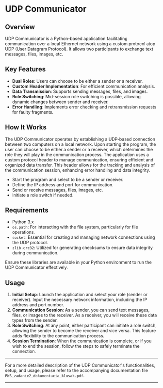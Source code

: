 # UDP Communicator

## Overview
UDP Communicator is a Python-based application facilitating communication over a local Ethernet network using a custom protocol atop UDP (User Datagram Protocol). It allows two participants to exchange text messages, files, images, etc.


## Key Features
- **Dual Roles**: Users can choose to be either a sender or a receiver.
- **Custom Header Implementation**: For efficient communication analysis.
- **Data Transmission**: Supports sending messages, files, and images.
- **Role Switching**: Mid-session role switching is possible, allowing dynamic changes between sender and receiver.
- **Error Handling**: Implements error checking and retransmission requests for faulty fragments.

## How It Works
The UDP Communicator operates by establishing a UDP-based connection between two computers on a local network. Upon starting the program, the user can choose to be either a sender or a receiver, which determines the role they will play in the communication process. The application uses a custom protocol header to manage communication, ensuring efficient and organized data transfer. This header allows for the tracking and analysis of the communication session, enhancing error handling and data integrity.
- Start the program and select to be a sender or receiver.
- Define the IP address and port for communication.
- Send or receive messages, files, images, etc.
- Initiate a role switch if needed.

## Requirements
- Python 3.x
- `os.path`: For interacting with the file system, particularly for file operations.
- `socket`: Essential for creating and managing network connections using the UDP protocol.
- `zlib.crc32`: Utilized for generating checksums to ensure data integrity during communication.

Ensure these libraries are available in your Python environment to run the UDP Communicator effectively.

## Usage
1. **Initial Setup**: Launch the application and select your role (sender or receiver). Input the necessary network information, including the IP address and port number.
2. **Communication Session**: As a sender, you can send text messages, files, or images to the receiver. As a receiver, you will receive these data types from the sender.
3. **Role Switching**: At any point, either participant can initiate a role switch, allowing the sender to become the receiver and vice versa. This feature adds flexibility to the communication process.
4. **Session Termination**: When the communication is complete, or if you wish to end the session, follow the steps to safely terminate the connection.

---

For a more detailed description of the UDP Communicator's functionalities, setup, and usage, please refer to the accompanying documentation file `PKS_zadanie2_dokumentacia_klusak.pdf`.

---

